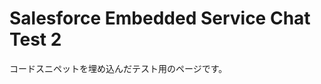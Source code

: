 <html lang="ja">

<body>
  <h1>Salesforce Embedded Service Chat Test 2</h1>
  <p>
    コードスニペットを埋め込んだテスト用のページです。
  </p>

 <script type='text/javascript'>
	function initEmbeddedMessaging() {
		try {
			embeddedservice_bootstrap.settings.language = 'ja'; // For example, enter 'en' or 'en-US'

			embeddedservice_bootstrap.init(
				'00DIS000002CjVn',
				'MIAW4',
				'https://daihachi20240927.my.site.com/ESWMIAW41737545576136',
				{
					scrt2URL: 'https://daihachi20240927.my.salesforce-scrt.com'
				}
			);
		} catch (err) {
			console.error('Error loading Embedded Messaging: ', err);
		}
	};
</script>
<script type='text/javascript' src='https://daihachi20240927.my.site.com/ESWMIAW41737545576136/assets/js/bootstrap.min.js' onload='initEmbeddedMessaging()'></script>

</body>
</html>
